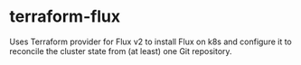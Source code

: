 # terraform-flux
Uses Terraform provider for Flux v2 to install Flux on k8s and configure it to reconcile the cluster state from (at least) one Git repository.
